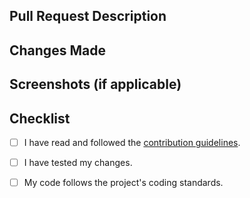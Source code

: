 ## Pull Request Description

<!-- Describe the purpose and goals of your pull request -->

## Changes Made

<!-- List the changes you made in this pull request -->

## Screenshots (if applicable)

<!-- If your changes include visual elements, provide screenshots here -->



## Checklist

- [ ] I have read and followed the [contribution guidelines](CONTRIBUTING.md).
- [ ] I have tested my changes.
- [ ] My code follows the project's coding standards.

